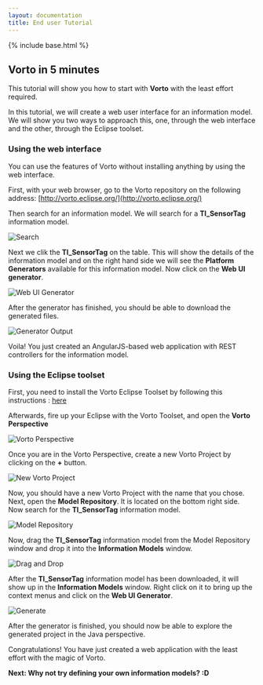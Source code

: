 ```yaml
---
layout: documentation
title: End user Tutorial
---
```


{% include base.html %}

## Vorto in 5 minutes

This tutorial will show you how to start with **Vorto** with the least effort required. 

In this tutorial, we will create a web user interface for an information model. We will show you two ways to approach this, one, through the web interface and the other, through the Eclipse toolset.

### Using the web interface

You can use the features of Vorto without installing anything by using the web interface. 

First, with your web browser, go to the Vorto repository on the following address: [http://vorto.eclipse.org/](http://vorto.eclipse.org/)

Then search for an information model. We will search for a **TI_SensorTag** information model.

![Search](/img/tutorials/vortoin5minutes/search.png)

Next we clik the **TI_SensorTag** on the table. This will show the details of the information model and on the right hand side we will see the **Platform Generators** available for this information model. Now click on the **Web UI generator**.

![Web UI Generator](/img/tutorials/vortoin5minutes/generator.png)

After the generator has finished, you should be able to download the generated files.

![Generator Output](/img/tutorials/vortoin5minutes/generator-output.png)

Voila! You just created an AngularJS-based web application with REST controllers for the information model.

### Using the Eclipse toolset

First, you need to install the Vorto Eclipse Toolset by following this instructions : [here]({{base}}/documentation/installation/installation.html)

Afterwards, fire up your Eclipse with the Vorto Toolset, and open the **Vorto Perspective**

![Vorto Perspective](/img/tutorials/vortoin5minutes/open-perspective.png)

Once you are in the Vorto Perspective, create a new Vorto Project by clicking on the **+** button.

![New Vorto Project](/img/tutorials/vortoin5minutes/new-project.png)

Now, you should have a new Vorto Project with the name that you chose. Next, open the **Model Repository**. It is located on the bottom right side.
Now search for the **TI_SensorTag** information model.

![Model Repository](/img/tutorials/vortoin5minutes/repo.png)

Now, drag the **TI_SensorTag** information model from the Model Repository window and drop it into the **Information Models** window.

![Drag and Drop](/img/tutorials/vortoin5minutes/drag-drop.png)

After the **TI_SensorTag** information model has been downloaded, it will show up in the **Information Models** window. Right click on it to bring
up the context menus and click on the **Web UI Generator**.

![Generate](/img/tutorials/vortoin5minutes/generate.png)

After the generator is finished, you should now be able to explore the generated project in the Java perspective.

Congratulations! You have just created a web application with the least effort with the magic of Vorto.

**Next: Why not try defining your own information models? :D**